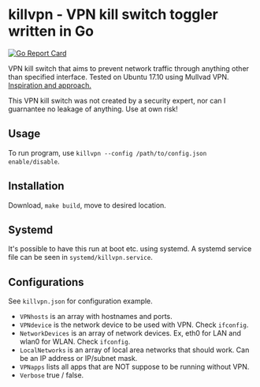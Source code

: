 # killvpn - VPN kill switch toggler written in Go

[![Go Report Card](https://goreportcard.com/badge/github.com/storvik/killvpn)](https://goreportcard.com/report/github.com/storvik/killvpn)

VPN kill switch that aims to prevent network traffic through anything other than specified interface.
Tested on Ubuntu 17.10 using Mullvad VPN.
[Inspiration and approach.](https://www.nukeador.com/06/07/2017/vpn-kill-switch-for-linux-protect-from-vpn-drops-and-dns-leaks/)

This VPN kill switch was not created by a security expert, nor can I guarnantee no leakage of anything.
Use at own risk!

## Usage

To run program, use `killvpn --config /path/to/config.json enable/disable`.

## Installation

Download, `make build`, move to desired location.

## Systemd

It's possible to have this run at boot etc. using systemd.
A systemd service file can be seen in `systemd/killvpn.service`.

## Configurations

See `killvpn.json` for configuration example.

- `VPNhosts` is an array with hostnames and ports.
- `VPNdevice` is the network device to be used with VPN. Check `ifconfig`.
- `NetworkDevices` is an array of network devices. Ex, eth0 for LAN and wlan0 for WLAN. Check `ifconfig`.
- `LocalNetworks` is an array of local area networks that should work. Can be an IP address or IP/subnet mask.
- `VPNapps` lists all apps that are NOT suppose to be running without VPN.
- `Verbose` true / false.
